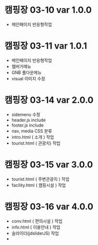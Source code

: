 # 캠핑장 03-10 var 1.0.0
 - 메인페이지 반응형작업

 # 캠핑장 03-11 var 1.0.1
  - 메인페이지 반응형작업
  - 햄버거메뉴
  - GNB 풀다운메뉴
  - visual 이미지 수정


# 캠핑장 03-14 var 2.0.0
   - sidemenu 수정
   - header.js include
   - footer.js include
   - nav, media CSS 분류
   - intro.html ( 소개 ) 작업
   - tourist.html ( 관광지) 작업

# 캠핑장 03-15 var 3.0.0
  - tourist.html ( 주변관광지 ) 작업
  - facility.html ( 캠핑시설 ) 작업

# 캠핑장 03-16 var 4.0.0
  - conv.html ( 편의시설 ) 작업
  - info.html ( 이용안내 ) 작업
  - 슬라이더(jdsliderJS) 작업
  - 
